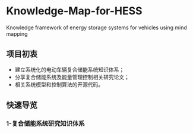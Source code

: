 # Knowledge-Map-for-HESS
Knowledge framework of energy storage systems for vehicles using mind mapping

## 项目初衷

- 建立系统化的电动车辆复合储能系统知识体系；
- 分享复合储能系统及能量管理控制相关研究论文；
- 相关系统模型和控制算法的开源代码。

## 快速导览

### 1-复合储能系统研究知识体系
